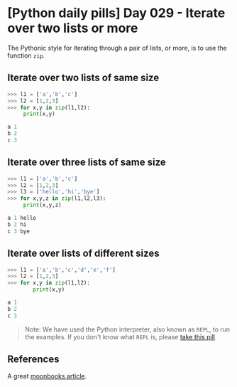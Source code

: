 # [Python daily pills] Day 029 - Iterate over two lists or more

The Pythonic style for iterating through a pair of lists, or more, is to use the function `zip`.

## Iterate over two lists of same size

```python
>>> l1 = ['a','b','c']
>>> l2 = [1,2,3]
>>> for x,y in zip(l1,l2):
     print(x,y)

a 1
b 2
c 3
```

## Iterate over three lists of same size

```python
>>> l1 = ['a','b','c']
>>> l2 = [1,2,3]
>>> l3 = ['hello','hi','bye']
>>> for x,y,z in zip(l1,l2,l3):
     print(x,y,z)

a 1 hello
b 2 hi
c 3 bye
```

## Iterate over lists of different sizes

```python
>>> l1 = ['a','b','c','d','e','f']
>>> l2 = [1,2,3]
>>> for x,y in zip(l1,l2):
        print(x,y)

a 1
b 2
c 3
```

> Note: We have used the Python interpreter, also known as `REPL`, to run the examples. If you don't know what `REPL` is, please [take this pill](../day-005).

## References

A great [moonbooks article](https://moonbooks.org/Articles/How-to-iterate-over-two-lists-or-more-in-python-/).

